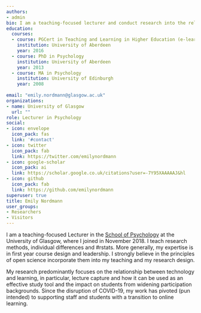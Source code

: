 ```yaml
---
authors:
- admin
bio: I am a teaching-focused lecturer and conduct research into the relationship between learning, student engagement, and technology.
education:
  courses:
  - course: PGCert in Teaching and Learning in Higher Education (e-learning)
    institution: University of Aberdeen
    year: 2016
  - course: PhD in Psychology
    institution: University of Aberdeen
    year: 2013
  - course: MA in Psychology
    institution: University of Edinburgh
    year: 2008
 
email: "emily.nordmann@glasgow.ac.uk"
organizations:
- name: University of Glasgow
  url: ""
role: Lecturer in Psychology
social:
- icon: envelope
  icon_pack: fas
  link: '#contact'
- icon: twitter
  icon_pack: fab
  link: https://twitter.com/emilynordmann
- icon: google-scholar
  icon_pack: ai
  link: https://scholar.google.co.uk/citations?user=-7Y95XAAAAAJ&hl
- icon: github
  icon_pack: fab
  link: https://github.com/emilynordmann
superuser: true
title: Emily Nordmann
user_groups:
- Researchers
- Visitors
---
```


I am a teaching-focused Lecturer in the [School of Psychology](https://www.gla.ac.uk/schools/psychology/) at the University of Glasgow, where I joined in November 2018. I teach research methods, individual differences and #rstats. More generally, my expertise is in first year course design and leadership. I strongly believe in the principles of open science incorporate them into my teaching and my research design.

My research predominantly focuses on the relationship between technology and learning, in particular, lecture capture and how it can be used as an effective study tool and the impact on students from widening participation backgrounds. Since the disruption of COVID-19, my work has pivoted (pun intended) to supporting staff and students with a transition to online learning.
